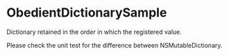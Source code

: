 ObedientDictionarySample
========================

Dictionary retained in the order in which the registered value.

Please check the unit test for the difference between NSMutableDictionary.

